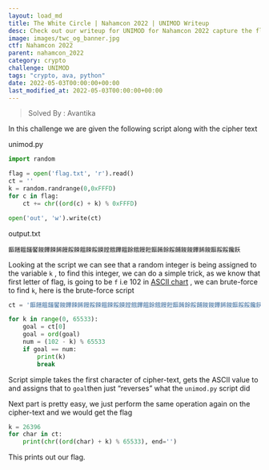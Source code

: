 ```yaml
---
layout: load_md
title: The White Circle | Nahamcon 2022 | UNIMOD Writeup
desc: Check out our writeup for UNIMOD for Nahamcon 2022 capture the flag competition.
image: images/twc_og_banner.jpg
ctf: Nahamcon 2022
parent: nahamcon_2022
category: crypto
challenge: UNIMOD
tags: "crypto, ava, python"
date: 2022-05-03T00:00:00+00:00
last_modified_at: 2022-05-03T00:00:00+00:00
---
```



> Solved By : Avantika

In this challenge we are given the following script along with the cipher text

unimod.py

```python
import random

flag = open('flag.txt', 'r').read()
ct = ''
k = random.randrange(0,0xFFFD)
for c in flag:
    ct += chr((ord(c) + k) % 0xFFFD)

open('out', 'w').write(ct)
```

output.txt
```
饇饍饂饈饜餕饆餗餙饅餒餗饂餗餒饃饄餓饆饂餘餓饅餖饇餚餘餒餔餕餕饆餙餕饇餒餒饞飫
```

Looking at the script we can see that a random integer is being assigned to the variable `k` , to find this integer, we can do a simple trick, as we know that first letter of flag, is going to be `f` i.e 102 in [ASCII chart](https://www.cs.cmu.edu/~pattis/15-1XX/common/handouts/ascii.html) , we can brute-force to find `k`, here is the brute-force script

```python
ct = '饇饍饂饈饜餕饆餗餙饅餒餗饂餗餒饃饄餓饆饂餘餓饅餖饇餚餘餒餔餕餕饆餙餕饇餒餒饞飫'

for k in range(0, 65533):
    goal = ct[0]
    goal = ord(goal)
    num = (102 - k) % 65533
    if goal == num:
        print(k)
        break
```

Script simple takes the first character of cipher-text, gets the ASCII value to and assigns that to `goal`then just “reverses” what the `unimod.py` script did

Next part is pretty easy, we just perform the same operation again on the cipher-text and we would get the flag

```python
k = 26396
for char in ct:
    print(chr((ord(char) + k) % 65533), end='')
```

This prints out our flag.

